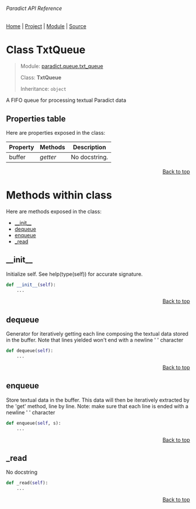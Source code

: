 ###### Paradict API Reference
[Home](/docs/api/README.md) | [Project](/README.md) | [Module](/docs/api/modules/paradict/queue/txt_queue/README.md) | [Source](/paradict/queue/txt_queue.py)

# Class TxtQueue
> Module: [paradict.queue.txt\_queue](/docs/api/modules/paradict/queue/txt_queue/README.md)
>
> Class: **TxtQueue**
>
> Inheritance: `object`

A FIFO queue for processing textual Paradict data

## Properties table
Here are properties exposed in the class:

| Property | Methods | Description |
| --- | --- | --- |
| buffer | _getter_ | No docstring. |

<p align="right"><a href="#paradict-api-reference">Back to top</a></p>

# Methods within class
Here are methods exposed in the class:
- [\_\_init\_\_](#__init__)
- [dequeue](#dequeue)
- [enqueue](#enqueue)
- [\_read](#_read)

## \_\_init\_\_
Initialize self.  See help(type(self)) for accurate signature.

```python
def __init__(self):
    ...
```

<p align="right"><a href="#paradict-api-reference">Back to top</a></p>

## dequeue
Generator for iteratively getting each line composing the
        textual data stored in the buffer.
        Note that lines yielded won't end with a newline '
' character

```python
def dequeue(self):
    ...
```

<p align="right"><a href="#paradict-api-reference">Back to top</a></p>

## enqueue
Store textual data in the buffer. This data will then be iteratively
        extracted by the 'get' method, line by line.
        Note: make sure that each line is ended with a newline '
' character

```python
def enqueue(self, s):
    ...
```

<p align="right"><a href="#paradict-api-reference">Back to top</a></p>

## \_read
No docstring

```python
def _read(self):
    ...
```

<p align="right"><a href="#paradict-api-reference">Back to top</a></p>
